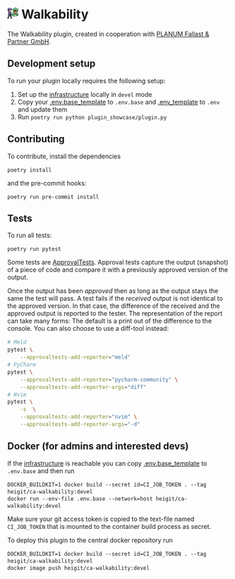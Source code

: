 # <img src="doc/icon.png" width="5%"> Walkability

The Walkability plugin, created in cooperation with [PLANUM Fallast & Partner GmbH](https://planum.co.at).

## Development setup

To run your plugin locally requires the following setup:

1. Set up the [infrastructure](https://gitlab.heigit.org/climate-action/infrastructure) locally in `devel` mode
2. Copy your [.env.base_template](.env.base_template) to `.env.base` and [.env_template](.env_template) to `.env` and
   update them
3. Run `poetry run python plugin_showcase/plugin.py`


## Contributing

To contribute, install the dependencies

```shell
poetry install
```

and the pre-commit hooks:

```shell
poetry run pre-commit install
```

## Tests

To run all tests:
```shell
poetry run pytest
```

Some tests are [ApprovalTests](https://github.com/approvals/approvaltests.Python).
Approval tests capture the output (snapshot) of a piece of code and compare it
with a previously approved version of the output.

Once the output has been *approved* then as long as the output stays the same
the test will pass. A test fails if the *received* output is not identical to
the approved version. In that case, the difference of the received and the
approved output is reported to the tester. The representation of the report can
take many forms: The default is a print out of the difference to the console. You can also choose to use a diff-tool instead:

```bash
# Meld
pytest \
    --approvaltests-add-reporter="meld"
# PyCharm
pytest \
    --approvaltests-add-reporter="pycharm-community" \
    --approvaltests-add-reporter-args="diff"
# Nvim
pytest \
    -s  \
    --approvaltests-add-reporter="nvim" \
    --approvaltests-add-reporter-args="-d"
```

## Docker (for admins and interested devs)

If the [infrastructure](https://gitlab.heigit.org/climate-action/infrastructure) is reachable you can copy [.env.base_template](.env.base_template) to `.env.base` and then run

```shell
DOCKER_BUILDKIT=1 docker build --secret id=CI_JOB_TOKEN . --tag heigit/ca-walkability:devel
docker run --env-file .env.base --network=host heigit/ca-walkability:devel
```

Make sure your git access token is copied to the text-file named `CI_JOB_TOKEN` that is mounted to the container build process as secret.

To deploy this plugin to the central docker repository run

```shell
DOCKER_BUILDKIT=1 docker build --secret id=CI_JOB_TOKEN . --tag heigit/ca-walkability:devel
docker image push heigit/ca-walkability:devel
```
